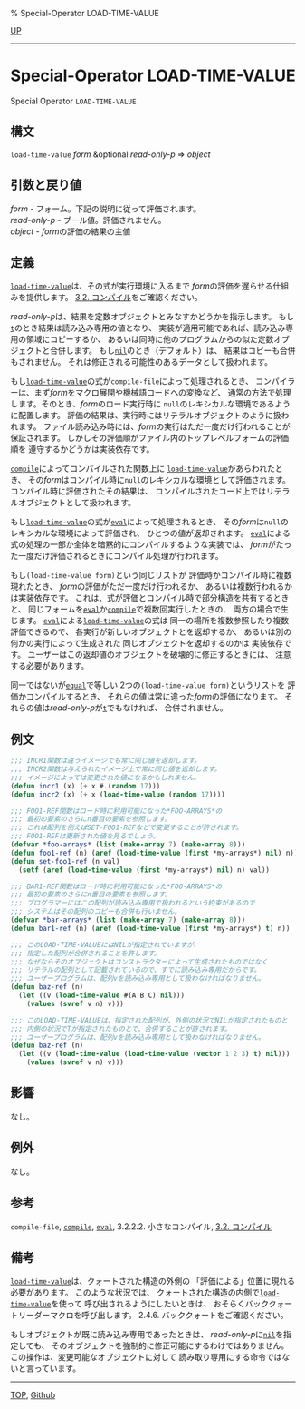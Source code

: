 % Special-Operator LOAD-TIME-VALUE

[UP](3.8.html)  

---

# Special-Operator **LOAD-TIME-VALUE**


Special Operator `LOAD-TIME-VALUE`


## 構文

`load-time-value` *form* &optional *read-only-p* => *object*


## 引数と戻り値

*form* - フォーム。下記の説明に従って評価されます。  
*read-only-p* - ブール値。評価されません。  
*object* - *form*の評価の結果の主値


## 定義

[`load-time-value`](3.8.load-time-value.html)は、その式が実行環境に入るまで
*form*の評価を遅らせる仕組みを提供します。
[3.2. コンパイル](3.2.html)をご確認ください。

*read-only-p*は、結果を定数オブジェクトとみなすかどうかを指示します。
もし[`t`](5.3.t-variable.html)のとき結果は読み込み専用の値となり、
実装が適用可能であれば、読み込み専用の領域にコピーするか、
あるいは同時に他のプログラムからの似た定数オブジェクトと合併します。
もし[`nil`](5.3.nil-variable.html)のとき（デフォルト）は、
結果はコピーも合併もされません。
それは修正される可能性のあるデータとして扱われます。

もし[`load-time-value`](3.8.load-time-value.html)の式が`compile-file`によって処理されるとき、
コンパイラーは、まず*form*をマクロ展開や機械語コードへの変換など、
通常の方法で処理します。そのとき、*form*のロード実行時に
`null`のレキシカルな環境であるように配置します。
評価の結果は、実行時にはリテラルオブジェクトのように扱われます。
ファイル読み込み時には、*form*の実行はただ一度だけ行われることが保証されます。
しかしその評価順がファイル内のトップレベルフォームの評価順を
遵守するかどうかは実装依存です。

[`compile`](3.8.compile.html)によってコンパイルされた関数上に
[`load-time-value`](3.8.load-time-value.html)があらわれたとき、
その*form*はコンパイル時に`null`のレキシカルな環境として評価されます。
コンパイル時に評価されたその結果は、
コンパイルされたコード上ではリテラルオブジェクトとして扱われます。

もし[`load-time-value`](3.8.load-time-value.html)の式が[`eval`](3.8.eval.html)によって処理されるとき、
その*form*は`null`のレキシカルな環境によって評価され、
ひとつの値が返却されます。
[`eval`](3.8.eval.html)による式の処理の一部か全体を暗黙的にコンパイルするような実装では、
*form*がたった一度だけ評価されるときにコンパイル処理が行われます。

もし`(load-time-value form)`という同じリストが
評価時かコンパイル時に複数現れたとき、
*form*の評価がただ一度だけ行われるか、
あるいは複数行われるかは実装依存です。
これは、式が評価とコンパイル時で部分構造を共有するときと、
同じフォームを[`eval`](3.8.eval.html)か[`compile`](3.8.compile.html)で複数回実行したときの、
両方の場合で生じます。
[`eval`](3.8.eval.html)による[`load-time-value`](3.8.load-time-value.html)の式は
同一の場所を複数参照したり複数評価できるので、
各実行が新しいオブジェクトとを返却するか、
あるいは別の何かの実行によって生成された
同じオブジェクトを返却するのかは
実装依存です。
ユーザーはこの返却値のオブジェクトを破壊的に修正するときには、
注意する必要があります。

同一ではないが[`equal`](5.3.equal.html)で等しい
2つの`(load-time-value form)`というリストを
評価かコンパイルするとき、
それらの値は常に違った*form*の評価になります。
それらの値は*read-only-p*が[`t`](5.3.t-variable.html)でもなければ、
合併されません。


## 例文

```lisp
;;; INCR1関数は違うイメージでも常に同じ値を返却します。
;;; INCR2関数は与えられたイメージ上で常に同じ値を返却します。
;;; イメージによっては変更された値になるかもしれません。
(defun incr1 (x) (+ x #.(random 17)))
(defun incr2 (x) (+ x (load-time-value (random 17))))

;;; FOO1-REF関数はロード時に利用可能になった*FOO-ARRAYS*の
;;; 最初の要素のさらにn番目の要素を参照します。
;;; これは配列を例えばSET-FOO1-REFなどで変更することが許されます。
;;; FOO1-REFは更新された値を見るでしょう。
(defvar *foo-arrays* (list (make-array 7) (make-array 8)))
(defun foo1-ref (n) (aref (load-time-value (first *my-arrays*) nil) n))
(defun set-foo1-ref (n val) 
  (setf (aref (load-time-value (first *my-arrays*) nil) n) val))

;;; BAR1-REF関数はロード時に利用可能になった*FOO-ARRAYS*の
;;; 最初の要素のさらにn番目の要素を参照します。
;;; プログラマーにはこの配列が読み込み専用で扱われるという約束があるので
;;; システムはその配列のコピーも合併も行いません。
(defvar *bar-arrays* (list (make-array 7) (make-array 8)))
(defun bar1-ref (n) (aref (load-time-value (first *my-arrays*) t) n))

;;; このLOAD-TIME-VALUEにはNILが指定されていますが、
;;; 指定した配列が合併されることを許します。
;;; なぜならそのオブジェクトはコンストラクターによって生成されたものではなく
;;; リテラルの配列として記載されているので、すでに読み込み専用だからです。
;;; ユーザープログラムは、配列vを読み込み専用として扱わなければなりません。
(defun baz-ref (n)
  (let ((v (load-time-value #(A B C) nil)))
    (values (svref v n) v)))

;;; このLOAD-TIME-VALUEは、指定された配列が、外側の状況でNILが指定されたものと
;;; 内側の状況でTが指定されたものとで、合併することが許されます。
;;; ユーザープログラムは、配列vを読み込み専用として扱わなければなりません。
(defun baz-ref (n)
  (let ((v (load-time-value (load-time-value (vector 1 2 3) t) nil)))
    (values (svref v n) v)))
```


## 影響

なし。


## 例外

なし。


## 参考

`compile-file`,
[`compile`](3.8.compile.html),
[`eval`](3.8.eval.html),
3.2.2.2. 小さなコンパイル,
[3.2. コンパイル](3.2.html)


## 備考

[`load-time-value`](3.8.load-time-value.html)は、クォートされた構造の外側の
「評価による」位置に現れる必要があります。
このような状況では、
クォートされた構造の内側で[`load-time-value`](3.8.load-time-value.html)を使って
呼び出されるようにしたいときは、
おそらくバッククォートリーダーマクロを呼び出します。
2.4.6. バッククォートをご確認ください。

もしオブジェクトが既に読み込み専用であったときは、
*read-only-p*に[`nil`](5.3.nil-variable.html)を指定しても、
そのオブジェクトを強制的に修正可能にするわけではありません。
この操作は、変更可能なオブジェクトに対して
読み取り専用にする命令ではないと言っています。


---
[TOP](index.html),  [Github](https://github.com/nptcl/npt-japanese)

